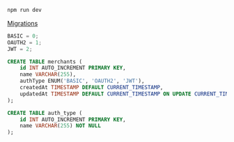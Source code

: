 ```sh
npm run dev
```

[Migrations](https://sequelize.org/docs/v7/cli/)

```js
BASIC = 0;
OAUTH2 = 1;
JWT = 2;
```

```sql
CREATE TABLE merchants (
    id INT AUTO_INCREMENT PRIMARY KEY,
    name VARCHAR(255),
    authType ENUM('BASIC', 'OAUTH2', 'JWT'),
    createdAt TIMESTAMP DEFAULT CURRENT_TIMESTAMP,
    updatedAt TIMESTAMP DEFAULT CURRENT_TIMESTAMP ON UPDATE CURRENT_TIMESTAMP
);
```


```sql
CREATE TABLE auth_type (
    id INT AUTO_INCREMENT PRIMARY KEY,
    name VARCHAR(255) NOT NULL
);
```